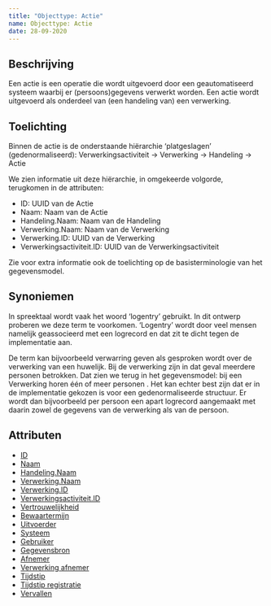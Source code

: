 ```yaml
---
title: "Objecttype: Actie"
name: Objecttype: Actie
date: 28-09-2020
---
```

## Beschrijving
Een actie is een operatie die wordt uitgevoerd door een geautomatiseerd systeem waarbij er (persoons)gegevens verwerkt worden.
Een actie wordt uitgevoerd als onderdeel van (een handeling van) een verwerking.

## Toelichting
Binnen de actie is de onderstaande hiërarchie ‘platgeslagen’ (gedenormaliseerd):
Verwerkingsactiviteit -> Verwerking -> Handeling -> Actie

We zien informatie uit deze hiërarchie, in omgekeerde volgorde, terugkomen in de attributen:
- ID: UUID van de Actie
- Naam: Naam van de Actie
- Handeling.Naam: Naam van de Handeling
- Verwerking.Naam: Naam van de Verwerking
- Verwerking.ID: UUID van de Verwerking
- Verwerkingsactiviteit.ID: UUID van de Verwerkingsactiviteit

Zie voor extra informatie ook de toelichting op de basisterminologie van het gegevensmodel.

## Synoniemen
In spreektaal wordt vaak het woord ‘logentry’ gebruikt. In dit ontwerp proberen we deze term te voorkomen. ‘Logentry’ wordt door veel mensen namelijk geassocieerd met een logrecord en dat zit te dicht tegen de implementatie aan.

De term kan bijvoorbeeld verwarring geven als gesproken wordt over de verwerking van een huwelijk. Bij de verwerking zijn in dat geval meerdere personen betrokken. Dat zien we terug in het gegevensmodel: bij een Verwerking horen één of meer personen . Het kan echter best zijn dat er in de implementatie gekozen is voor een gedenormaliseerde structuur. Er wordt dan bijvoorbeeld per persoon een apart logrecord aangemaakt met daarin zowel de gegevens van de verwerking als van de persoon.

## Attributen
- [ID](./attributen/ID.md)
- [Naam](./attributen/Naam.md)
- [Handeling.Naam](./attributen/Handeling.Naam.md)
- [Verwerking.Naam](./attributen/Verwerking.Naam.md)
- [Verwerking.ID](./attributen/Verwerking.ID.md)
- [Verwerkingsactiviteit.ID](./attributen/Verwerkingsactiviteit.ID.md)
- [Vertrouwelijkheid](./attributen/Vertrouwelijkheid.md)
- [Bewaartermijn](./attributen/Bewaartermijn.md)
- [Uitvoerder](./attributen/Uitvoerder.md)
- [Systeem](./attributen/Systeem.md)
- [Gebruiker](./attributen/Gebruiker.md)
- [Gegevensbron](./attributen/Gegevensbron.md)
- [Afnemer](./attributen/Afnemer.md)
- [Verwerking afnemer](./attributen/Verwerking_afnemer.md)
- [Tijdstip](./attributen/Tijdstip.md)
- [Tijdstip registratie](./attributen/Tijdstip_registratie.md)
- [Vervallen](./attributen/Vervallen.md)
